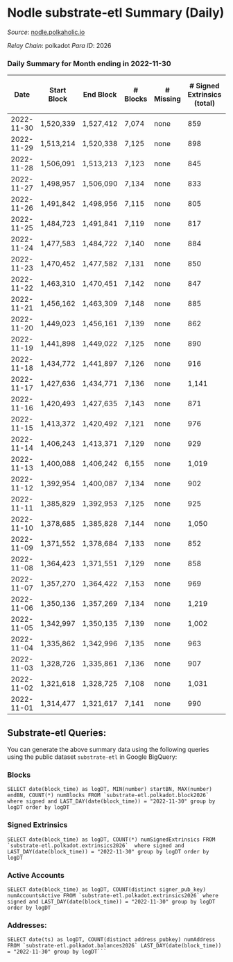 # Nodle substrate-etl Summary (Daily)

_Source_: [nodle.polkaholic.io](https://nodle.polkaholic.io)

*Relay Chain*: polkadot
*Para ID*: 2026



### Daily Summary for Month ending in 2022-11-30


| Date | Start Block | End Block | # Blocks | # Missing | # Signed Extrinsics (total) | # Active Accounts | # Addresses with Balances | # Events | # Transfers | # XCM Transfers In | # XCM Transfers Out |
| ---- | ----------- | --------- | -------- | --------- | --------------------------- | ----------------- | ------------------------- | -------- | ----------- | ------------------ | ------------------- |
| 2022-11-30 | 1,520,339 | 1,527,412 | 7,074 | none | 859 | 571 | 651,074 | 97,698 | 77,483  |   |   |
| 2022-11-29 | 1,513,214 | 1,520,338 | 7,125 | none | 898 | 637 |  | 97,744 | 77,363  |   |   |
| 2022-11-28 | 1,506,091 | 1,513,213 | 7,123 | none | 845 | 600 |  | 95,830 | 75,674  |   |   |
| 2022-11-27 | 1,498,957 | 1,506,090 | 7,134 | none | 833 | 567 |  | 91,483 | 71,340  |   |   |
| 2022-11-26 | 1,491,842 | 1,498,956 | 7,115 | none | 805 | 575 |  | 92,635 | 72,875  |   |   |
| 2022-11-25 | 1,484,723 | 1,491,841 | 7,119 | none | 817 | 545 |  | 94,359 | 74,476  |   |   |
| 2022-11-24 | 1,477,583 | 1,484,722 | 7,140 | none | 884 | 614 |  | 95,843 | 75,390  |   |   |
| 2022-11-23 | 1,470,452 | 1,477,582 | 7,131 | none | 850 | 544 |  | 96,226 | 76,021  |   |   |
| 2022-11-22 | 1,463,310 | 1,470,451 | 7,142 | none | 847 | 581 |  | 96,731 | 76,416  |   |   |
| 2022-11-21 | 1,456,162 | 1,463,309 | 7,148 | none | 885 | 624 |  | 96,027 | 75,298  |   |   |
| 2022-11-20 | 1,449,023 | 1,456,161 | 7,139 | none | 862 | 598 |  | 91,834 | 71,335  |   |   |
| 2022-11-19 | 1,441,898 | 1,449,022 | 7,125 | none | 890 | 660 |  | 93,869 | 73,332  |   |   |
| 2022-11-18 | 1,434,772 | 1,441,897 | 7,126 | none | 916 | 663 |  | 97,044 | 76,333  |   |   |
| 2022-11-17 | 1,427,636 | 1,434,771 | 7,136 | none | 1,141 | 862 |  | 99,388 | 77,176  |   |   |
| 2022-11-16 | 1,420,493 | 1,427,635 | 7,143 | none | 871 | 632 |  | 98,242 | 77,553  |   |   |
| 2022-11-15 | 1,413,372 | 1,420,492 | 7,121 | none | 976 | 678 |  | 98,825 | 77,649  |   |   |
| 2022-11-14 | 1,406,243 | 1,413,371 | 7,129 | none | 929 | 583 |  | 97,541 | 76,577  |   |   |
| 2022-11-13 | 1,400,088 | 1,406,242 | 6,155 | none | 1,019 | 621 |  | 92,158 | 72,814  |   |   |
| 2022-11-12 | 1,392,954 | 1,400,087 | 7,134 | none | 902 | 604 |  | 95,612 | 74,878  |   |   |
| 2022-11-11 | 1,385,829 | 1,392,953 | 7,125 | none | 925 | 621 |  | 98,718 | 78,038  |   |   |
| 2022-11-10 | 1,378,685 | 1,385,828 | 7,144 | none | 1,050 | 681 |  | 100,730 | 79,235  |   |   |
| 2022-11-09 | 1,371,552 | 1,378,684 | 7,133 | none | 852 | 554 |  | 99,952 | 79,625  |   |   |
| 2022-11-08 | 1,364,423 | 1,371,551 | 7,129 | none | 858 | 593 |  | 101,009 | 80,591  |   |   |
| 2022-11-07 | 1,357,270 | 1,364,422 | 7,153 | none | 969 | 687 |  | 101,672 | 80,536  |   |   |
| 2022-11-06 | 1,350,136 | 1,357,269 | 7,134 | none | 1,219 | 951 |  | 99,032 | 76,356  |   |   |
| 2022-11-05 | 1,342,997 | 1,350,135 | 7,139 | none | 1,002 | 712 |  | 99,085 | 77,765  |   |   |
| 2022-11-04 | 1,335,862 | 1,342,996 | 7,135 | none | 963 | 703 |  | 101,857 | 80,652  |   |   |
| 2022-11-03 | 1,328,726 | 1,335,861 | 7,136 | none | 907 | 621 |  | 101,755 | 81,064  |   |   |
| 2022-11-02 | 1,321,618 | 1,328,725 | 7,108 | none | 1,031 | 707 |  | 102,987 | 81,581  |   |   |
| 2022-11-01 | 1,314,477 | 1,321,617 | 7,141 | none | 990 | 714 |  | 101,759 | 80,602  |   |   |

## Substrate-etl Queries:
You can generate the above summary data using the following queries using the public dataset `substrate-etl` in Google BigQuery:


### Blocks
```
SELECT date(block_time) as logDT, MIN(number) startBN, MAX(number) endBN, COUNT(*) numBlocks FROM `substrate-etl.polkadot.block2026`  where signed and LAST_DAY(date(block_time)) = "2022-11-30" group by logDT order by logDT
```


### Signed Extrinsics
```
SELECT date(block_time) as logDT, COUNT(*) numSignedExtrinsics FROM `substrate-etl.polkadot.extrinsics2026`  where signed and LAST_DAY(date(block_time)) = "2022-11-30" group by logDT order by logDT
```


### Active Accounts
```
SELECT date(block_time) as logDT, COUNT(distinct signer_pub_key) numAccountsActive FROM `substrate-etl.polkadot.extrinsics2026` where signed and LAST_DAY(date(block_time)) = "2022-11-30" group by logDT order by logDT
```


### Addresses:
```
SELECT date(ts) as logDT, COUNT(distinct address_pubkey) numAddress FROM `substrate-etl.polkadot.balances2026` LAST_DAY(date(block_time)) = "2022-11-30" group by logDT```

